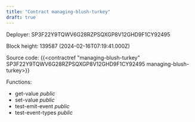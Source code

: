 ```yaml
---
title: "Contract managing-blush-turkey"
draft: true
---
```

Deployer: SP3F22Y9TQWV6G28RZPSQXGP8V12GHD9F1CY92495


 



Block height: 139587 (2024-02-16T07:19:41.000Z)

Source code: {{<contractref "managing-blush-turkey" SP3F22Y9TQWV6G28RZPSQXGP8V12GHD9F1CY92495 managing-blush-turkey>}}

Functions:

* get-value _public_
* set-value _public_
* test-emit-event _public_
* test-event-types _public_
